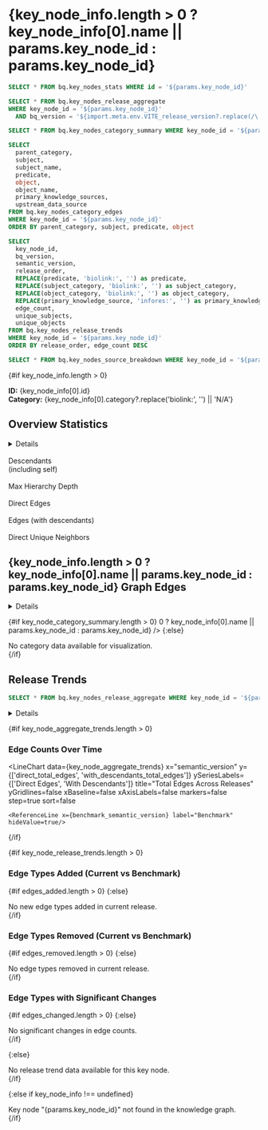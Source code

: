 # {key_node_info.length > 0 ? key_node_info[0].name || params.key_node_id : params.key_node_id}

```sql key_node_info
SELECT * FROM bq.key_nodes_stats WHERE id = '${params.key_node_id}'
```

```sql key_node_aggregate
SELECT * FROM bq.key_nodes_release_aggregate
WHERE key_node_id = '${params.key_node_id}'
  AND bq_version = '${import.meta.env.VITE_release_version?.replace(/\./g, '_')}'
```

```sql key_node_category_summary
SELECT * FROM bq.key_nodes_category_summary WHERE key_node_id = '${params.key_node_id}' ORDER BY distinct_nodes DESC
```

```sql key_node_category_edges
SELECT
  parent_category,
  subject,
  subject_name,
  predicate,
  object,
  object_name,
  primary_knowledge_sources,
  upstream_data_source
FROM bq.key_nodes_category_edges
WHERE key_node_id = '${params.key_node_id}'
ORDER BY parent_category, subject, predicate, object
```

```sql key_node_release_trends
SELECT
  key_node_id,
  bq_version,
  semantic_version,
  release_order,
  REPLACE(predicate, 'biolink:', '') as predicate,
  REPLACE(subject_category, 'biolink:', '') as subject_category,
  REPLACE(object_category, 'biolink:', '') as object_category,
  REPLACE(primary_knowledge_source, 'infores:', '') as primary_knowledge_source,
  edge_count,
  unique_subjects,
  unique_objects
FROM bq.key_nodes_release_trends
WHERE key_node_id = '${params.key_node_id}'
ORDER BY release_order, edge_count DESC
```

```sql key_node_source_breakdown
SELECT * FROM bq.key_nodes_source_breakdown WHERE key_node_id = '${params.key_node_id}'
```

<script>
  import KeyNodeChordDashboard from '../../_components/KeyNodeChordDashboard.svelte';

  const current_release_bq_version = import.meta.env.VITE_release_version?.replace(/\./g, '_') || 'v0_10_4';
  const benchmark_bq_version = import.meta.env.VITE_benchmark_version?.replace(/\./g, '_') || 'v0_10_2';
  const benchmark_semantic_version = import.meta.env.VITE_benchmark_version || 'v0.10.2';

  // Filter release trends data in JavaScript
  $: current_release_edges = key_node_release_trends.filter(row => row.bq_version === current_release_bq_version);
  $: benchmark_release_edges = key_node_release_trends.filter(row => row.bq_version === benchmark_bq_version);

  // Compute edges added (in current but not in benchmark)
  $: edges_added = current_release_edges.filter(curr => {
    return !benchmark_release_edges.some(bench =>
      bench.predicate === curr.predicate &&
      bench.subject_category === curr.subject_category &&
      bench.object_category === curr.object_category &&
      bench.primary_knowledge_source === curr.primary_knowledge_source
    );
  }).sort((a, b) => b.edge_count - a.edge_count);

  // Compute edges removed (in benchmark but not in current)
  $: edges_removed = benchmark_release_edges.filter(bench => {
    return !current_release_edges.some(curr =>
      curr.predicate === bench.predicate &&
      curr.subject_category === bench.subject_category &&
      curr.object_category === bench.object_category &&
      curr.primary_knowledge_source === bench.primary_knowledge_source
    );
  }).sort((a, b) => b.edge_count - a.edge_count);

  // Compute edges with significant changes
  $: edges_changed = current_release_edges
    .map(curr => {
      const bench = benchmark_release_edges.find(b =>
        b.predicate === curr.predicate &&
        b.subject_category === curr.subject_category &&
        b.object_category === curr.object_category &&
        b.primary_knowledge_source === curr.primary_knowledge_source
      );
      if (bench && Math.abs(curr.edge_count - bench.edge_count) > 10) {
        return {
          ...curr,
          benchmark_count: bench.edge_count,
          current_count: curr.edge_count,
          count_change: curr.edge_count - bench.edge_count,
          pct_change: Math.round(1000 * (curr.edge_count - bench.edge_count) / bench.edge_count) / 10
        };
      }
      return null;
    })
    .filter(x => x !== null)
    .sort((a, b) => Math.abs(b.count_change) - Math.abs(a.count_change));
</script>

{#if key_node_info.length > 0}

<div class="max-w-3xl mx-auto text-sm leading-snug text-gray-700 mb-4">
  <strong>ID:</strong> {key_node_info[0].id}<br/>
  <strong>Category:</strong> {key_node_info[0].category?.replace('biolink:', '') || 'N/A'}
</div>

## Overview Statistics

<Details title="Understanding These Metrics">
<div class="max-w-3xl mx-auto text-sm leading-snug text-gray-700 mb-4">
Statistics are shown for both the key node directly and including all its descendants (subtypes/subclasses).
Descendants are found by recursively following biolink:subclass_of edges up to 20 levels deep.
This provides a comprehensive view of the entire hierarchy under this node.
</div>
</Details>

<Grid col=2 class="max-w-4xl mx-auto mb-6">
  <div class="text-center text-lg">
    <span class="font-semibold text-4xl" style="color: #1e40af;">
      <Value data={key_node_info} column="descendant_count" fmt="num0" />
    </span><br/>
    <span class="text-xl">Descendants</span><br/>
    <span class="text-sm text-gray-600">(including self)</span>
  </div>
  <div class="text-center text-lg">
    <span class="font-semibold text-4xl" style="color: #1e40af;">
      <Value data={key_node_info} column="max_descendant_depth" fmt="num0" />
    </span><br/>
    <span class="text-xl">Max Hierarchy Depth</span>
  </div>
</Grid>

<Grid col=2 class="max-w-4xl mx-auto mb-6">
  <div class="text-center text-lg">
    <span class="font-semibold text-2xl" style="color: #059669;">
      <Value data={key_node_info} column="direct_total_edges" fmt="num0" />
    </span><br/>
    <span class="text-md">Direct Edges</span>
  </div>
  <div class="text-center text-lg">
    <span class="font-semibold text-2xl" style="color: #059669;">
      <Value data={key_node_aggregate} column="with_descendants_total_edges" fmt="num0" />
    </span><br/>
    <span class="text-md">Edges (with descendants)</span>
  </div>
</Grid>

<Grid col=2 class="max-w-4xl mx-auto mb-6">
  <div class="text-center text-lg">
    <span class="font-semibold text-2xl" style="color: #7c3aed;">
      <Value data={key_node_info} column="direct_unique_neighbors" fmt="num0" />
    </span><br/>
    <span class="text-md">Direct Unique Neighbors</span>
  </div>
</Grid>

## {key_node_info.length > 0 ? key_node_info[0].name || params.key_node_id : params.key_node_id} Graph Edges

<Details title="Understanding This Visualization">
<div class="max-w-3xl mx-auto text-sm leading-snug text-gray-700 mb-4">

**Interactive Components:**

This visualization consists of three interactive, interconnected components that work together to help you explore the knowledge graph:

1. **Network Diagram** (top): Shows the key node in the center with connected biolink categories arranged around it. Node size represents the number of distinct connected entities, and link width represents total edge count.

2. **Source Filter Bar Charts** (middle): Two horizontal bar charts showing the distribution of edges across knowledge graph sources (KG Sources like RTX-KG2, ROBOKOP) and primary knowledge sources (like HPO, MONDO).

3. **Edge Sample Table** (bottom): Displays actual example edges with their details including subject, predicate, object, KG source, and primary knowledge sources.

**How Filtering Works:**

- **Click a category** in the network diagram → Updates bar charts to show only sources for that category + displays sample edges for that category
- **Click a bar segment** in the source charts → Updates the network diagram to show only categories with edges from that source + filters the edge table to matching edges
- **Click multiple sources** → Combines filters (only edges matching ALL selected sources are shown)
- **Active filters** are displayed in colored chips below the bar charts (purple=category, blue=KG source, green=primary source)
- **Click "Clear all"** or click individual filter chips to remove filters and return to the full view

All three components stay synchronized, ensuring you're always viewing consistent, filtered data across the visualization.

</div>
</Details>

{#if key_node_category_summary.length > 0}
<KeyNodeChordDashboard
  categoryData={key_node_category_summary}
  edgeData={key_node_category_edges}
  sourceData={key_node_source_breakdown}
  keyNodeId={params.key_node_id}
  keyNodeName={key_node_info.length > 0 ? key_node_info[0].name || params.key_node_id : params.key_node_id}
/>
{:else}
<div class="text-center text-lg text-gray-500 mt-10">
  No category data available for visualization.
</div>
{/if}

## Release Trends

```sql key_node_aggregate_trends
SELECT * FROM bq.key_nodes_release_aggregate WHERE key_node_id = '${params.key_node_id}' ORDER BY release_order
```

<Details title="Understanding Release Trends">
<div class="max-w-3xl mx-auto text-sm leading-snug text-gray-700 mb-4">
This section shows how the neighborhood of this key node (including descendants) has evolved across releases.
Direct edges are connections involving only the key node itself, while "with descendants" includes all subtypes/subclasses.
The comparison tables below show edge types that have been added, removed, or changed significantly between the benchmark and current release.
</div>
</Details>

{#if key_node_aggregate_trends.length > 0}

### Edge Counts Over Time

<LineChart
    data={key_node_aggregate_trends}
    x="semantic_version"
    y={['direct_total_edges', 'with_descendants_total_edges']}
    ySeriesLabels={['Direct Edges', 'With Descendants']}
    title="Total Edges Across Releases"
    yGridlines=false
    xBaseline=false
    xAxisLabels=false
    markers=false
    step=true
    sort=false
>
    <ReferenceLine x={benchmark_semantic_version} label="Benchmark" hideValue=true/>
</LineChart>

{/if}

{#if key_node_release_trends.length > 0}

### Edge Types Added (Current vs Benchmark)

{#if edges_added.length > 0}
<DataTable
    data={edges_added}
    pagination=true
    pageSize={10}
    title="Edge types present in current release but not in benchmark">
    <Column id="edge_count" title="Edge Count" contentType="bar" fmt="num0" />
    <Column id="subject_category" title="Subject Category" />
    <Column id="predicate" title="Predicate" />
    <Column id="object_category" title="Object Category" />
</DataTable>
{:else}
<div class="text-center text-lg text-gray-500 mt-4 mb-4">
  No new edge types added in current release.
</div>
{/if}

### Edge Types Removed (Current vs Benchmark)

{#if edges_removed.length > 0}
<DataTable
    data={edges_removed}
    pagination=true
    pageSize={10}
    title="Edge types present in benchmark but not in current release">
    <Column id="edge_count" title="Edge Count (Benchmark)" contentType="bar" fmt="num0" />
    <Column id="subject_category" title="Subject Category" />
    <Column id="predicate" title="Predicate" />
    <Column id="object_category" title="Object Category" />
</DataTable>
{:else}
<div class="text-center text-lg text-gray-500 mt-4 mb-4">
  No edge types removed in current release.
</div>
{/if}

### Edge Types with Significant Changes

{#if edges_changed.length > 0}
<DataTable
    data={edges_changed}
    pagination=true
    pageSize={10}
    title="Edge types with significant count changes (>10 edges difference)">
    <Column id="count_change" title="Change" contentType="delta" fmt="num0" />
    <Column id="pct_change" title="% Change" fmt="pct1" />
    <Column id="benchmark_count" title="Benchmark Count" fmt="num0" />
    <Column id="current_count" title="Current Count" fmt="num0" />
    <Column id="subject_category" title="Subject Category" />
    <Column id="predicate" title="Predicate" />
    <Column id="object_category" title="Object Category" />
</DataTable>
{:else}
<div class="text-center text-lg text-gray-500 mt-4 mb-4">
  No significant changes in edge counts.
</div>
{/if}

{:else}
<div class="text-center text-lg text-gray-500 mt-10">
  No release trend data available for this key node.
</div>
{/if}

{:else if key_node_info !== undefined}
<div class="text-center text-lg text-red-500 mt-10">
  Key node "{params.key_node_id}" not found in the knowledge graph.
</div>
{/if}
